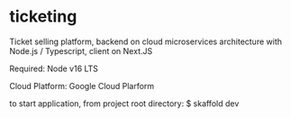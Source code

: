 # ticketing

Ticket selling platform, backend on cloud microservices architecture with Node.js / Typescript, client on Next.JS

Required: Node v16 LTS

Cloud Platform: Google Cloud Plarform

to start application, from project root directory:
$ skaffold dev
